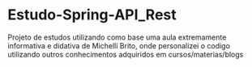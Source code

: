 # Estudo-Spring-API_Rest

Projeto de estudos utilizando como base uma aula extremamente informativa e didativa de Michelli Brito, onde personalizei o codigo utilizando outros conhecimentos adquiridos em cursos/materias/blogs
